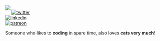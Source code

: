 <img align="left" src="https://cdn.discordapp.com/attachments/719524716221562882/847505240722505738/68747470733a2f2f6f7268756e2e6465762f696d672f63726f772e706e67.png">

[![twitter](https://img.shields.io/badge/-@xrewistaken-313131?style=flat-square&labelColor=313131&logo=twitter&logoColor=white&color=313131)](https://twitter.com/xrewistaken)  
[![linkedin](https://img.shields.io/badge/-@xrew-313131?style=flat-square&labelColor=313131&logo=discord&logoColor=white&color=313131)]()  
[![patreon](https://img.shields.io/badge/-@xrew-313131?style=flat-square&labelColor=313131&logo=spotify&logoColor=white&color=313131)](https://open.spotify.com/user/wt6gikfuit28nmqznu2noo3as)

Someone who likes to **coding** in spare time, also loves **cats very much**!
